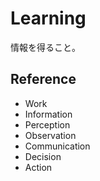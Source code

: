 # Learning

情報を得ること。

## Reference

- Work
- Information
- Perception
- Observation
- Communication
- Decision
- Action
